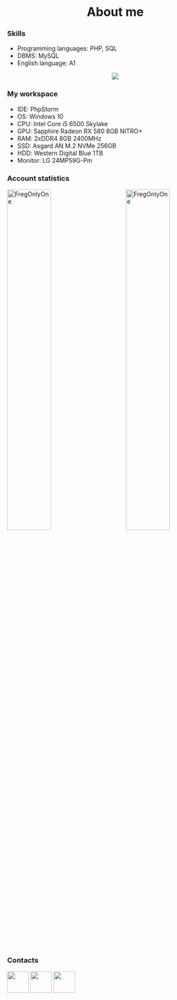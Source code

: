 <h1 align="center">About me</h1>                                <!-- Я специально написал на html. -->
<div>
  <h3>Skills</h3>
  <ul>
    <li>Programming languages: PHP, SQL</li>
    <li>DBMS: MySQL</li>
    <li>English language: A1</li>
  </ul>
  <div align="center">
    <a href="https://www.codewars.com/users/FregOnlyOne"><img src="https://www.codewars.com/users/FregOnlyOne/badges/large"></a>
  </div>
</div>
<div>
  <h3>My workspace</h3>
  <ul>
    <li>IDE: PhpStorm</li>
    <li>OS: Windows 10</li>
    <li>CPU: Intel Core i5 6500 Skylake</li>
    <li>GPU: Sapphire Radeon RX 580 8GB NITRO+</li>
    <li>RAM: 2хDDR4 8GB 2400MHz</li>
    <li>SSD: Asgard AN M.2 NVMe 256GB</li>
    <li>HDD: Western Digital Blue 1TB</li>
    <li>Monitor: LG 24MP59G-Pm</li>
  </ul>
</div>
<div>
  <h3>Account statistics</h3>
  <div>
    <img width=45% src="https://github-readme-stats.vercel.app/api/top-langs/?username=FregOnlyOne&layout=compact&theme=tokyonight" alt="FregOnlyOne"/>
    <img align="right" width=45% src="https://github-readme-stats.vercel.app/api?username=FregOnlyOne&show_icons=true&theme=tokyonight" alt="FregOnlyOne"/>
  </div>
</div>
<div>
  <h3>Contacts</h3>
    <a href="https://t.me/fregonlyone"><img src="https://github.com/FregOnlyOne/FregOnlyOne/blob/main/telegram.png" width=50px height=50px></a>
    <a href="https://vk.com/dmitrybaranov28"><img src="https://github.com/FregOnlyOne/FregOnlyOne/blob/main/vk.png" width=50px height=50px></a>
    <a href="https://discord.gg/AQGYP9pKU9"><img src="https://github.com/FregOnlyOne/FregOnlyOne/blob/main/discord.png" width=50px height=50px></a></li>
</div>
